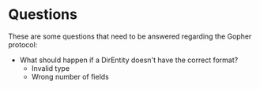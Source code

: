 # Questions

These are some questions that need to be answered regarding the Gopher
protocol:

- What should happen if a DirEntity doesn't have the correct format?
    - Invalid type
    - Wrong number of fields
